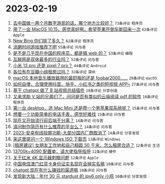 # 2023-02-19

1. [去中国做一两个月数字游民的话，哪个地方比较好？](https://www.v2ex.com/t/917282) `73条评论` `程序员`
1. [用了一会 MacOS 10.15，感觉真好啊。希望苹果开倒车能回来一次](https://www.v2ex.com/t/917284) `62条评论` `Apple`
1. [New Bing 你们排了多久？](https://www.v2ex.com/t/917306) `61条评论` `程序员`
1. [消磨时间游戏推荐下吧](https://www.v2ex.com/t/917320) `55条评论` `问与答`
1. [是不是几乎现在中国的程序员，都是搞 web 的？](https://www.v2ex.com/t/917340) `53条评论` `编程`
1. [互联网是双休最多的行业吗？](https://www.v2ex.com/t/917294) `52条评论` `问与答`
1. [小米 13 pro 还是 pixel 7 pro？](https://www.v2ex.com/t/917289) `44条评论` `Android`
1. [各位有在豆瓣小组租房过吗？](https://www.v2ex.com/t/917290) `32条评论` `深圳`
1. [macOS 本地音乐播放器用的最舒服的还是 foobar2000……](https://www.v2ex.com/t/917339) `29条评论` `macOS`
1. [如何自律，合理使用抖音、快手、小红书之类的短视频 APP~](https://www.v2ex.com/t/917338) `27条评论` `问与答`
1. [基于 chatgpt 做了 B 站视频总结插件](https://www.v2ex.com/t/917409) `18条评论` `分享创造`
1. [又来求助 V 站的兄弟们了，问问是否有类似的云端阅读 pdf 的软件](https://www.v2ex.com/t/917421) `16条评论` `程序员`
1. [第一台 desktop，选 Mac Mini 还是攒一个黑苹果双系统呢？](https://www.v2ex.com/t/917374) `15条评论` `问与答`
1. [想要一个功能简单的电话手表，感觉好难找](https://www.v2ex.com/t/917281) `15条评论` `问与答`
1. [现在又开始流行前后端不分离？](https://www.v2ex.com/t/917381) `14条评论` `问与答`
1. [请问制作简历有什么推荐的平台么？](https://www.v2ex.com/t/917346) `14条评论` `问与答`
1. [2023-安卓有线投屏功能-大部分国内厂商取消了](https://www.v2ex.com/t/917313) `14条评论` `分享发现`
1. [来这里提问一个 Windows ISO 下载页](https://www.v2ex.com/t/917321) `13条评论` `Windows`
1. [[租房建议] 女朋友工作地和自己相距 50 千米，怎么租房合适？](https://www.v2ex.com/t/917403) `12条评论` `生活`
1. [13700k+4090 配置单，请大佬指导指导](https://www.v2ex.com/t/917382) `12条评论` `硬件`
1. [关于红米 4K 显示器刺眼问题](https://www.v2ex.com/t/917326) `12条评论` `Apple`
1. [中国电信澳门红蓝卡身份证实名现在会掉实名嘛](https://www.v2ex.com/t/917388) `10条评论` `问与答`
1. [chatgpt 现在有什么赚钱的渠道嘛](https://www.v2ex.com/t/917364) `10条评论` `问与答`
1. [发现新大陆：年付 30 元 stardust 的 ipv6 only 小鸡](https://www.v2ex.com/t/917335) `10条评论` `分享发现`
